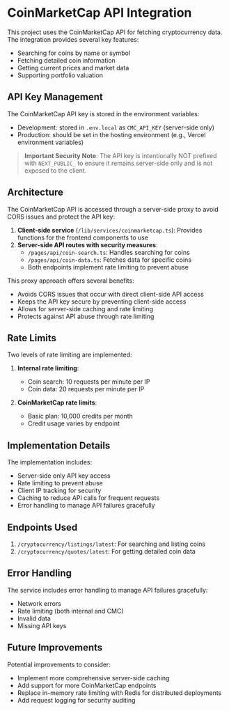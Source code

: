 # CoinMarketCap API Integration

This project uses the CoinMarketCap API for fetching cryptocurrency data. The integration provides several key features:

- Searching for coins by name or symbol
- Fetching detailed coin information
- Getting current prices and market data
- Supporting portfolio valuation

## API Key Management

The CoinMarketCap API key is stored in the environment variables:

- Development: stored in `.env.local` as `CMC_API_KEY` (server-side only)
- Production: should be set in the hosting environment (e.g., Vercel environment variables)

> **Important Security Note**: The API key is intentionally NOT prefixed with `NEXT_PUBLIC_` to ensure it remains server-side only and is not exposed to the client.

## Architecture

The CoinMarketCap API is accessed through a server-side proxy to avoid CORS issues and protect the API key:

1. **Client-side service** (`/lib/services/coinmarketcap.ts`): Provides functions for the frontend components to use
2. **Server-side API routes with security measures**:
   - `/pages/api/coin-search.ts`: Handles searching for coins 
   - `/pages/api/coin-data.ts`: Fetches data for specific coins
   - Both endpoints implement rate limiting to prevent abuse

This proxy approach offers several benefits:
- Avoids CORS issues that occur with direct client-side API access
- Keeps the API key secure by preventing client-side access
- Allows for server-side caching and rate limiting
- Protects against API abuse through rate limiting

## Rate Limits

Two levels of rate limiting are implemented:

1. **Internal rate limiting**: 
   - Coin search: 10 requests per minute per IP
   - Coin data: 20 requests per minute per IP

2. **CoinMarketCap rate limits**:
   - Basic plan: 10,000 credits per month
   - Credit usage varies by endpoint

## Implementation Details

The implementation includes:
- Server-side only API key access
- Rate limiting to prevent abuse
- Client IP tracking for security
- Caching to reduce API calls for frequent requests
- Error handling to manage API failures gracefully

## Endpoints Used

1. `/cryptocurrency/listings/latest`: For searching and listing coins
2. `/cryptocurrency/quotes/latest`: For getting detailed coin data

## Error Handling

The service includes error handling to manage API failures gracefully:
- Network errors
- Rate limiting (both internal and CMC)
- Invalid data
- Missing API keys

## Future Improvements

Potential improvements to consider:
- Implement more comprehensive server-side caching
- Add support for more CoinMarketCap endpoints
- Replace in-memory rate limiting with Redis for distributed deployments
- Add request logging for security auditing 